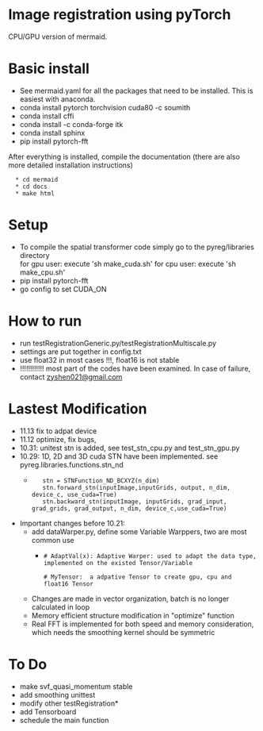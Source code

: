 # Image registration using pyTorch

CPU/GPU version of mermaid.

# Basic install
  * See mermaid.yaml for all the packages that need to be installed. This is easiest with anaconda.
  * conda install pytorch torchvision cuda80 -c soumith
  * conda install cffi
  * conda install -c conda-forge itk
  * conda install sphinx
  * pip install pytorch-fft

After everything is installed, compile the documentation (there are also more detailed installation instructions)

      * cd mermaid
      * cd docs
      * make html


# Setup

* To compile the spatial transformer code simply go to the pyreg/libraries directory \
  for gpu user: execute 'sh make_cuda.sh'
  for cpu user: execute 'sh make_cpu.sh'
* pip install pytorch-fft
* go config to set CUDA_ON

# How to run
* run testRegistrationGeneric.py/testRegistrationMultiscale.py 
* settings are put together in config.txt
* use float32 in most cases !!!, float16 is not stable
* !!!!!!!!!!!!  most part of the codes have been examined. In case of failure, contact zyshen021@gmail.com
    
# Lastest Modification
  * 11.13    fix to adpat device
  * 11.12    optimize, fix bugs, 
  * 10.31:   unitest stn is added, see test_stn_cpu.py and test_stn_gpu.py
  * 10.29:   1D, 2D and 3D cuda STN have been implemented. see pyreg.libraries.functions.stn_nd
    *        stn = STNFunction_ND_BCXYZ(n_dim)
             stn.forward_stn(inputImage,inputGrids, output, n_dim, device_c, use_cuda=True)
             stn.backward_stn(inputImage, inputGrids, grad_input, grad_grids, grad_output, n_dim, device_c,use_cuda=True)


  * Important changes before 10.21:
    * add dataWarper.py, define some Variable Warppers, two are most common use
      *     # AdaptVal(x): Adaptive Warper: used to adapt the data type, implemented on the existed Tensor/Variable
                
            # MyTensor:  a adpative Tensor to create gpu, cpu and float16 Tensor

    * Changes are made in vector organization, batch is no longer calculated in loop
    * Memory efficient structure modification in "optimize" function
    * Real FFT is implemented for both speed and memory consideration, which needs the smoothing kernel should be symmetric 


# To Do
  * make svf_quasi_momentum stable
  * add smoothing unittest
  * modify other testRegistration*
  * add Tensorboard
  * schedule the main function
  
